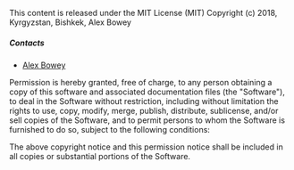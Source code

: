 This content is released under the MIT License (MIT)
Copyright (c) 2018, Kyrgyzstan, Bishkek, Alex Bowey

##### Contacts

 * [Alex Bowey](https://github.com/Taalaybek)
 
 Permission is hereby granted, free of charge, to any person obtaining a copy
 of this software and associated documentation files (the "Software"), to deal
 in the Software without restriction, including without limitation the rights
 to use, copy, modify, merge, publish, distribute, sublicense, and/or sell
 copies of the Software, and to permit persons to whom the Software is
  furnished to do so, subject to the following conditions:
  
The above copyright notice and this permission notice shall be included in all copies or substantial portions of the Software.
